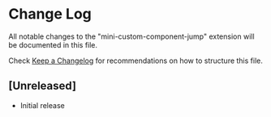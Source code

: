 # Change Log

All notable changes to the "mini-custom-component-jump" extension will be documented in this file.

Check [Keep a Changelog](http://keepachangelog.com/) for recommendations on how to structure this file.

## [Unreleased]

- Initial release